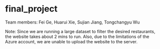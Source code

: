 # final_project
Team members: Fei Ge, Huarui Xie, Sujian Jiang, Tongchangyu Wu

Note: Since we are running a large dataset to filter the desired restaurants, the website takes about 2 mins to run. 
Also, due to the limitations of the Azure account, we are unable to upload the website to the server.
